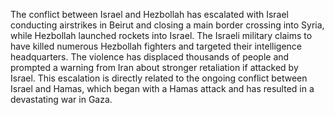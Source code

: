 The conflict between Israel and Hezbollah has escalated with Israel conducting airstrikes in Beirut and closing a main border crossing into Syria, while Hezbollah launched rockets into Israel. The Israeli military claims to have killed numerous Hezbollah fighters and targeted their intelligence headquarters.  The violence has displaced thousands of people and prompted a warning from Iran about stronger retaliation if attacked by Israel. This escalation is directly related to the ongoing conflict between Israel and Hamas, which began with a Hamas attack and has resulted in a devastating war in Gaza.